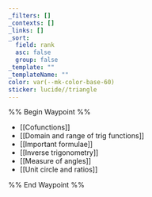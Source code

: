 ```yaml
---
_filters: []
_contexts: []
_links: []
_sort:
  field: rank
  asc: false
  group: false
_template: ""
_templateName: ""
color: var(--mk-color-base-60)
sticker: lucide//triangle
---
```

%% Begin Waypoint %%
- [[Cofunctions]]
- [[Domain and range of trig functions]]
- [[Important formulae]]
- [[Inverse trigonometry]]
- [[Measure of angles]]
- [[Unit circle and ratios]]

%% End Waypoint %%
